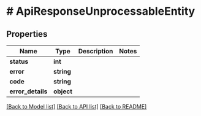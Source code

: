 # # ApiResponseUnprocessableEntity

## Properties

Name | Type | Description | Notes
------------ | ------------- | ------------- | -------------
**status** | **int** |  |
**error** | **string** |  |
**code** | **string** |  |
**error_details** | **object** |  |

[[Back to Model list]](../../README.md#models) [[Back to API list]](../../README.md#endpoints) [[Back to README]](../../README.md)
